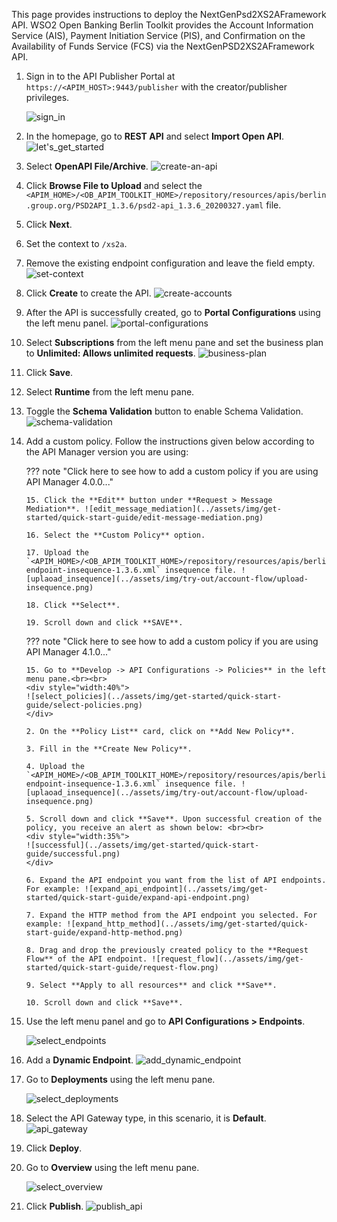This page provides instructions to deploy the NextGenPsd2XS2AFramework API. WSO2 Open Banking Berlin Toolkit 
provides the Account Information Service (AIS), Payment Initiation Service (PIS), and Confirmation on the Availability 
of Funds Service (FCS) via the NextGenPSD2XS2AFramework API. 

1. Sign in to the API Publisher Portal at `https://<APIM_HOST>:9443/publisher` with the creator/publisher privileges.

    ![sign_in](../assets/img/get-started/quick-start-guide/sign-in.png)

2. In the homepage, go to **REST API** and select **Import Open API**. ![let's_get_started](../assets/img/get-started/quick-start-guide/lets-get-started.png)

3. Select **OpenAPI File/Archive**. ![create-an-api](../assets/img/get-started/quick-start-guide/create-an-api.png)

4. Click **Browse File to Upload** and select the `<APIM_HOME>/<OB_APIM_TOOLKIT_HOME>/repository/resources/apis/berlin.group.org/PSD2API_1.3.6/psd2-api_1.3.6_20200327.yaml` file.

5. Click **Next**.

6. Set the context to `/xs2a`.

7. Remove the existing endpoint configuration and leave the field empty. ![set-context](../assets/img/try-out/account-flow/set-context.png)

8. Click **Create** to create the API. ![create-accounts](../assets/img/get-started/quick-start-guide/create-accounts.png)

9. After the API is successfully created, go to **Portal Configurations** using the left menu panel. ![portal-configurations](../assets/img/get-started/quick-start-guide/portal-configurations.png)

10. Select **Subscriptions** from the left menu pane and set the business plan to **Unlimited: Allows unlimited requests**. ![business-plan](../assets/img/get-started/quick-start-guide/business-plan.png)

11. Click **Save**.

12. Select **Runtime** from the left menu pane.

13. Toggle the **Schema Validation** button to enable Schema Validation. ![schema-validation](../assets/img/get-started/quick-start-guide/schema-validation.png)

14. Add a custom policy. Follow the instructions given below according to the API Manager version you are using:

    ??? note "Click here to see how to add a custom policy if you are using API Manager 4.0.0..."

        15. Click the **Edit** button under **Request > Message Mediation**. ![edit_message_mediation](../assets/img/get-started/quick-start-guide/edit-message-mediation.png)
        
        16. Select the **Custom Policy** option.
        
        17. Upload the `<APIM_HOME>/<OB_APIM_TOOLKIT_HOME>/repository/resources/apis/berlin.group.org/PSD2API_1.3.6/dynamic-endpoint-insequence-1.3.6.xml` insequence file. ![uplaoad_insequence](../assets/img/try-out/account-flow/upload-insequence.png)
        
        18. Click **Select**.
        
        19. Scroll down and click **SAVE**.

    ??? note "Click here to see how to add a custom policy if you are using API Manager 4.1.0..."

        15. Go to **Develop -> API Configurations -> Policies** in the left menu pane.<br><br>
        <div style="width:40%">
        ![select_policies](../assets/img/get-started/quick-start-guide/select-policies.png)
        </div>
        
        2. On the **Policy List** card, click on **Add New Policy**.
        
        3. Fill in the **Create New Policy**.
        
        4. Upload the `<APIM_HOME>/<OB_APIM_TOOLKIT_HOME>/repository/resources/apis/berlin.group.org/PSD2API_1.3.6/dynamic-endpoint-insequence-1.3.6.xml` insequence file. ![uplaoad_insequence](../assets/img/try-out/account-flow/upload-insequence.png)
        
        5. Scroll down and click **Save**. Upon successful creation of the policy, you receive an alert as shown below: <br><br>
        <div style="width:35%">
        ![successful](../assets/img/get-started/quick-start-guide/successful.png)
        </div>
        
        6. Expand the API endpoint you want from the list of API endpoints. For example: ![expand_api_endpoint](../assets/img/get-started/quick-start-guide/expand-api-endpoint.png)
        
        7. Expand the HTTP method from the API endpoint you selected. For example: ![expand_http_method](../assets/img/get-started/quick-start-guide/expand-http-method.png)
        
        8. Drag and drop the previously created policy to the **Request Flow** of the API endpoint. ![request_flow](../assets/img/get-started/quick-start-guide/request-flow.png)
        
        9. Select **Apply to all resources** and click **Save**.
        
        10. Scroll down and click **Save**.

16. Use the left menu panel and go to **API Configurations > Endpoints**.

    ![select_endpoints](../assets/img/get-started/quick-start-guide/select-endpoints.png)

17. Add a **Dynamic Endpoint**. ![add_dynamic_endpoint](../assets/img/get-started/quick-start-guide/add_dynamic_endpoint.png)

18. Go to **Deployments** using the left menu pane.

    ![select_deployments](../assets/img/get-started/quick-start-guide/select-deployments.png)

19. Select the API Gateway type, in this scenario, it is **Default**. ![api_gateway](../assets/img/get-started/quick-start-guide/dcr-api-gateway.png)

20. Click **Deploy**.

21. Go to **Overview** using the left menu pane.

    ![select_overview](../assets/img/get-started/quick-start-guide/select-overview.png)

22. Click **Publish**. ![publish_api](../assets/img/get-started/quick-start-guide/publish-api.png)